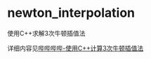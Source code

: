 # newton_interpolation
使用C++求解3次牛顿插值法

详细内容见[哔哔哔哔-使用C++计算3次牛顿插值法](https://bebebe.be/index.php/archives/14/)
